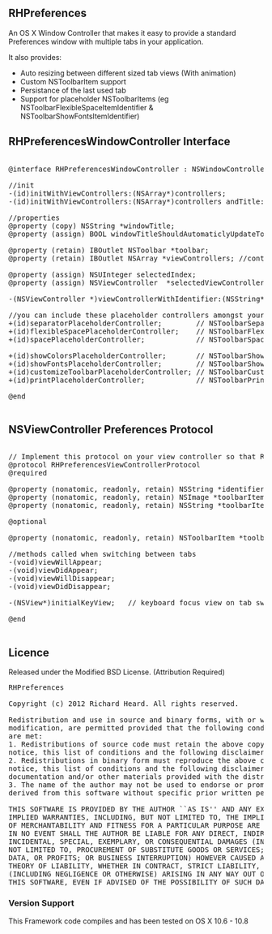## RHPreferences
An OS X Window Controller that makes it easy to provide a standard Preferences window with multiple tabs in your application.

It also provides:
* Auto resizing between different sized tab views (With animation)
* Custom NSToolbarItem support
* Persistance of the last used tab
* Support for placeholder NSToolbarItems (eg NSToolbarFlexibleSpaceItemIdentifier & NSToolbarShowFontsItemIdentifier)


## RHPreferencesWindowController Interface
<pre>

@interface RHPreferencesWindowController : NSWindowController <NSToolbarDelegate>

//init
-(id)initWithViewControllers:(NSArray*)controllers;
-(id)initWithViewControllers:(NSArray*)controllers andTitle:(NSString*)title;

//properties
@property (copy) NSString *windowTitle;
@property (assign) BOOL windowTitleShouldAutomaticlyUpdateToReflectSelectedViewController; //defaults to YES

@property (retain) IBOutlet NSToolbar *toolbar;
@property (retain) IBOutlet NSArray *viewControllers; //controllers should implement RHPreferencesViewControllerProtocol

@property (assign) NSUInteger selectedIndex;
@property (assign) NSViewController <RHPreferencesViewControllerProtocol> *selectedViewController;

-(NSViewController <RHPreferencesViewControllerProtocol>*)viewControllerWithIdentifier:(NSString*)identifier;

//you can include these placeholder controllers amongst your array of view controllers to show their respective items in the toolbar
+(id)separatorPlaceholderController;        // NSToolbarSeparatorItemIdentifier
+(id)flexibleSpacePlaceholderController;    // NSToolbarFlexibleSpaceItemIdentifier
+(id)spacePlaceholderController;            // NSToolbarSpaceItemIdentifier

+(id)showColorsPlaceholderController;       // NSToolbarShowColorsItemIdentifier
+(id)showFontsPlaceholderController;        // NSToolbarShowFontsItemIdentifier
+(id)customizeToolbarPlaceholderController; // NSToolbarCustomizeToolbarItemIdentifier
+(id)printPlaceholderController;            // NSToolbarPrintItemIdentifier

@end

</pre>

## NSViewController Preferences Protocol
<pre>

// Implement this protocol on your view controller so that RHPreferencesWindow knows what to show in the tabbar. Label, image etc.
@protocol RHPreferencesViewControllerProtocol <NSObject>
@required

@property (nonatomic, readonly, retain) NSString *identifier;
@property (nonatomic, readonly, retain) NSImage *toolbarItemImage;
@property (nonatomic, readonly, retain) NSString *toolbarItemLabel;

@optional

@property (nonatomic, readonly, retain) NSToolbarItem *toolbarItem; //optional, overrides the above 3 properties. allows for custom tabbar items.

//methods called when switching between tabs
-(void)viewWillAppear;
-(void)viewDidAppear;
-(void)viewWillDisappear;
-(void)viewDidDisappear;

-(NSView*)initialKeyView;   // keyboard focus view on tab switch...

@end

</pre>

## Licence
Released under the Modified BSD License. 
(Attribution Required)
<pre>
RHPreferences

Copyright (c) 2012 Richard Heard. All rights reserved.

Redistribution and use in source and binary forms, with or without
modification, are permitted provided that the following conditions
are met:
1. Redistributions of source code must retain the above copyright
notice, this list of conditions and the following disclaimer.
2. Redistributions in binary form must reproduce the above copyright
notice, this list of conditions and the following disclaimer in the
documentation and/or other materials provided with the distribution.
3. The name of the author may not be used to endorse or promote products
derived from this software without specific prior written permission.

THIS SOFTWARE IS PROVIDED BY THE AUTHOR ``AS IS'' AND ANY EXPRESS OR
IMPLIED WARRANTIES, INCLUDING, BUT NOT LIMITED TO, THE IMPLIED WARRANTIES
OF MERCHANTABILITY AND FITNESS FOR A PARTICULAR PURPOSE ARE DISCLAIMED.
IN NO EVENT SHALL THE AUTHOR BE LIABLE FOR ANY DIRECT, INDIRECT,
INCIDENTAL, SPECIAL, EXEMPLARY, OR CONSEQUENTIAL DAMAGES (INCLUDING, BUT
NOT LIMITED TO, PROCUREMENT OF SUBSTITUTE GOODS OR SERVICES; LOSS OF USE,
DATA, OR PROFITS; OR BUSINESS INTERRUPTION) HOWEVER CAUSED AND ON ANY
THEORY OF LIABILITY, WHETHER IN CONTRACT, STRICT LIABILITY, OR TORT
(INCLUDING NEGLIGENCE OR OTHERWISE) ARISING IN ANY WAY OUT OF THE USE OF
THIS SOFTWARE, EVEN IF ADVISED OF THE POSSIBILITY OF SUCH DAMAGE.
</pre>


### Version Support
This Framework code compiles and has been tested on OS X 10.6 - 10.8

